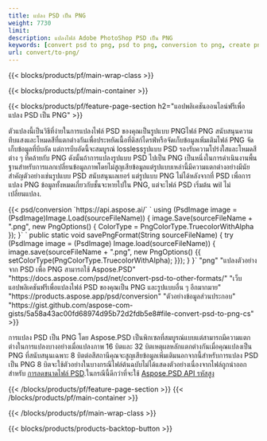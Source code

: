 ```yaml
---
title: แปลง PSD เป็น PNG
weight: 7730
limit: 
description: แปลงไฟล์ Adobe PhotoShop PSD เป็น PNG
keywords: [convert psd to png, psd to png, conversion to png, create png from psd, print psd as png]
url: convert/to-png/
---
```


{{< blocks/products/pf/main-wrap-class >}}

{{< blocks/products/pf/main-container >}}

{{< blocks/products/pf/feature-page-section h2="แอปพลิเคชันออนไลน์ฟรีเพื่อแปลง PSD เป็น PNG" >}}
<p>ตัวแปลงนี้เป็นวิธีที่ง่ายในการแปลงไฟล์ PSD ของคุณเป็นรูปแบบ PNGไฟล์ PNG สนับสนุนความทึบแสงและโหมดสีที่แตกต่างกันเพื่อประหยัดเนื้อที่ดิสก์ไดรฟ์หรือจัดเก็บข้อมูลเพิ่มเติมไฟล์ PNG จัดเก็บข้อมูลที่บีบอัด แต่การบีบอัดนี้จะสมบูรณ์ losslessรูปแบบ PSD รองรับความโปร่งใสและโหมดสีต่าง ๆ ที่คล้ายกับ PNG ดังนั้นถ้าการแปลงรูปแบบ PSD ไปเป็น PNG เป็นหนึ่งในการดำเนินงานพื้นฐานสำหรับการแลกเปลี่ยนข้อมูลภาพโดยไม่สูญเสียข้อมูลแต่รูปแบบเหล่านี้มีความแตกต่างอย่างมีนัยสำคัญตัวอย่างเช่นรูปแบบ PSD สนับสนุนเลเยอร์ แต่รูปแบบ PNG ไม่ได้หลังจากที่ PSD เพื่อการแปลง PNG ข้อมูลทั้งหมดเกี่ยวกับชั้นจะหายไปใน PNG, แต่จะไฟล์ PSD เริ่มต้น wil ไม่เปลี่ยนแปลง.</p>
{{< psd/conversion `https://api.aspose.ai/` 
`    using (PsdImage image = (PsdImage)Image.Load(sourceFileName))
    {
        image.Save(sourceFileName + ".png",  new PngOptions() {  ColorType = PngColorType.TruecolorWithAlpha });
    }` 
	`    public static void savePngFormat(String sourceFileName) {
        try (PsdImage image = (PsdImage) Image.load(sourceFileName)) {
            image.save(sourceFileName + ".png", new PngOptions() {{
                setColorType(PngColorType.TruecolorWithAlpha);
            }});
        }
    }` 
	"png" 
"แปลงตัวอย่างจาก PSD เพื่อ PNG สามารถใช้ Aspose.PSD"  "https://docs.aspose.com/psd/net/convert-psd-to-other-formats/" 
"เว็บแอปพลิเคชันฟรีเพื่อแปลงไฟล์ PSD ของคุณเป็น PNG และรูปแบบอื่น ๆ อีกมากมาย" "https://products.aspose.app/psd/conversion" 
"ตัวอย่างข้อมูลส่วนประกอบ" "https://gist.github.com/aspose-com-gists/5a58a43ac00fd68974d95b72d2fdb5e8#file-convert-psd-to-png-cs" >}}
<p>การแปลง PSD เป็น PNG โดย Aspose.PSD เป็นพิกเซลที่สมบูรณ์แบบแต่สามารถมีความแตกต่างในการแปลงบางอย่างเมื่อแปลงภาพ 16 บิตและ 32 บิตเหตุผลหลักแตกต่างกันเมื่อคุณแปลงเป็น PNG ที่สนับสนุนเฉพาะ 8 บิตต่อสีสถานีคุณจะสูญเสียข้อมูลเพิ่มเติมนอกจากนี้สำหรับการแปลง PSD เป็น PNG 8 บิตจะใช้ตัวอย่างในบางกรณีไฟล์ต้นฉบับไม่ได้แสดงตัวอย่างเนื่องจากไฟล์ถูกนำออกสำหรับ <a href="/psd/reduce-size">การลดขนาดไฟล์ PSD</a>.ในกรณีนี้ดีกว่าที่จะใช้ <a href="/psd">Aspose.PSD API รหัสสูง</a></p>
{{< /blocks/products/pf/feature-page-section >}}
{{< /blocks/products/pf/main-container >}}


{{< /blocks/products/pf/main-wrap-class >}}

{{< blocks/products/products-backtop-button >}}


